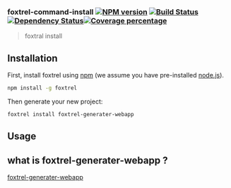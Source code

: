 ### foxtrel-command-install  [![NPM version][npm-image]][npm-url] [![Build Status][travis-image]][travis-url] [![Dependency Status][daviddm-image]][daviddm-url][![Coverage percentage][coveralls-image]][coveralls-url]
 > foxtral install 
 
 ## Installation
 
 First, install foxtrel using [npm](https://www.npmjs.com/) (we assume you have pre-installed [node.js](https://nodejs.org/)).
 
```bash
npm install -g foxtrel
```

Then generate your new project:

```bash
foxtrel install foxtrel-generater-webapp
```
## Usage

## what is foxtrel-generater-webapp ?

[foxtrel-generater-webapp](https://github.com/qzhongyou/foxtrel-generater-webapp) 




 
 
 
 
[npm-image]: https://badge.fury.io/js/foxtrel-command-install.svg
[npm-url]: https://npmjs.org/package/foxtrel-command-install
[travis-image]: https://travis-ci.org/qzhongyou/foxtrel-command-install.svg?branch=master
[travis-url]: https://travis-ci.org/qzhongyou/foxtrel-command-install
[daviddm-image]: https://david-dm.org/qzhongyou/foxtrel-command-install.svg?theme=shields.io
[daviddm-url]: https://david-dm.org/qzhongyou/foxtrel-command-install
[coveralls-image]: https://coveralls.io/repos/qzhongyou/foxtrel-command-install/badge.svg
[coveralls-url]: https://coveralls.io/r/qzhongyou/foxtrel-command-install
